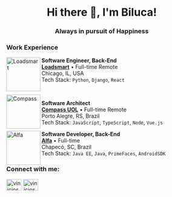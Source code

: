 <h1 align="center">Hi there 👋, I'm Biluca!</h1>
<h3 align="center">Always in pursuit of Happiness</h3>






### Work Experience

<img align="left" height="90px" width="90px" alt="Loadsmart" src="https://play-lh.googleusercontent.com/UKk_8KoDj4mnandzya-b2qzfZuy9K7alPBZ0qDsH9U_1P9BlH4oATy2GBBlpGbXKecr4"/>

**Software Engineer, Back-End** \
[**Loadsmart**](https://loadsmart.com/) • Full-time Remote \
Chicago, IL, USA\
Tech Stack: `Python`, `Django`, `React`

<br/>

<img align="left" height="90px" width="90px" alt="Compass" src="https://media.licdn.com/dms/image/C4D0BAQHr82VdoHECSg/company-logo_200_200/0/1650283345676?e=2147483647&v=beta&t=1DL-YrRaIM4OsqL-b9OKHplYywzGASe1nSZbFoNeIN8"/>

**Software Architect** \
[**Compass UOL**](https://compass.uol/en/home/) • Full-time Remote \
Porto Alegre, RS, Brazil\
Tech Stack:  `JavaScript`, `TypeScript`, `Node`, `Vue.js`
<br/>

<img align="left" height="90px" width="90px" alt="Alfa" src="https://www.cooperalfa.com.br/img/icone-alfa.fw.png"/>

**Software Developer, Back-End** \
[**Alfa**](https://www.cooperalfa.com.br/) • Full-time \
Chapecó, SC, Brazil\
Tech Stack: `Java EE`, `Java`, `PrimeFaces`, `AndroidSDK`
<br/>

<h3 align="left">Connect with me:</h3>
<p align="left">
<a href="https://linkedin.com/in/vinicios-biluca" target="blank"><img align="center" src="https://raw.githubusercontent.com/rahuldkjain/github-profile-readme-generator/master/src/images/icons/Social/linked-in-alt.svg" alt="vinicios-biluca" height="30" width="40" /></a>
<a href="https://instagram.com/vinicios_biluca" target="blank"><img align="center" src="https://raw.githubusercontent.com/rahuldkjain/github-profile-readme-generator/master/src/images/icons/Social/instagram.svg" alt="vinicios_biluca" height="30" width="40" /></a>
</p>